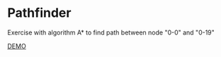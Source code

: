 # Pathfinder

Exercise with algorithm A* to find path between node "0-0" and "0-19"


[DEMO](https://hiweus.github.io/pathfinder)
